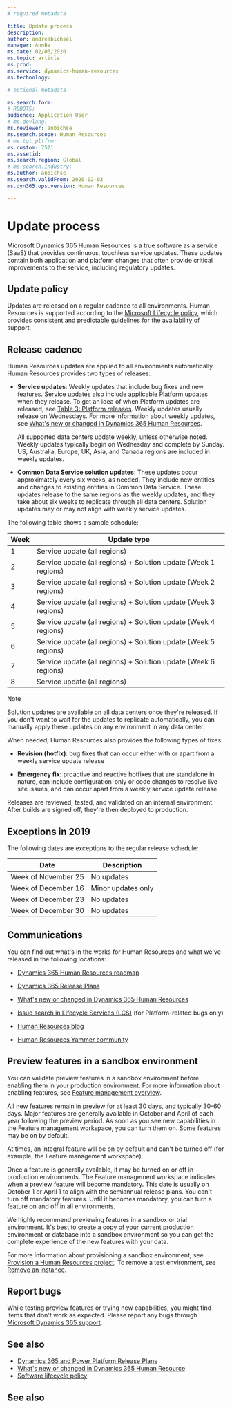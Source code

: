 ```yaml
---
# required metadata

title: Update process
description: 
author: andreabichsel
manager: AnnBe
ms.date: 02/03/2020
ms.topic: article
ms.prod: 
ms.service: dynamics-human-resources
ms.technology: 

# optional metadata

ms.search.form: 
# ROBOTS: 
audience: Application User
# ms.devlang: 
ms.reviewer: anbichse
ms.search.scope: Human Resources
# ms.tgt_pltfrm: 
ms.custom: 7521
ms.assetid: 
ms.search.region: Global
# ms.search.industry: 
ms.author: anbichse
ms.search.validFrom: 2020-02-03
ms.dyn365.ops.version: Human Resources

---
```


# Update process

Microsoft Dynamics 365 Human Resources is a true software as a service (SaaS) that provides continuous, touchless service updates. These updates contain both application and platform changes that often provide critical improvements to the service, including regulatory updates.

## Update policy

Updates are released on a regular cadence to all environments. Human Resources is supported according to the [Microsoft Lifecycle policy](https://support.microsoft.com/en-us/hub/4095338/microsoft-lifecycle-policy), which provides consistent and predictable guidelines for the availability of support.

## Release cadence

Human Resources updates are applied to all environments automatically. Human Resources provides two types of releases:

- **Service updates**: Weekly updates that include bug fixes and new features. Service updates also include applicable Platform updates when they release. To get an idea of when Platform updates are released, see [Table 3: Platform releases](https://docs.microsoft.com/dynamics365/fin-ops-core/dev-itpro/migration-upgrade/versions-update-policy#table-3-platform-releases). Weekly updates usually release on Wednesdays. For more information about weekly updates, see [What's new or changed in Dynamics 365 Human Resources](https://docs.microsoft.com/dynamics365/talent/whats-new).

    All supported data centers update weekly, unless otherwise noted. Weekly updates typically begin on Wednesday and complete by Sunday. US, Australia, Europe, UK, Asia, and Canada regions are included in weekly updates. 

- **Common Data Service solution updates**: These updates occur approximately every six weeks, as needed. They include new entities and changes to existing entities in Common Data Service. These updates release to the same regions as the weekly updates, and they take about six weeks to replicate through all data centers. Solution updates may or may not align with weekly service updates.

The following table shows a sample schedule:

| Week | Update type |
| --- | --- |
| 1 | Service update (all regions) |
| 2 | Service update (all regions) + Solution update (Week 1 regions) |
| 3 | Service update (all regions) + Solution update (Week 2 regions) |
| 4 | Service update (all regions) + Solution update (Week 3 regions) |
| 5 | Service update (all regions) + Solution update (Week 4 regions) |
| 6 | Service update (all regions) + Solution update (Week 5 regions) |
| 7 | Service update (all regions) + Solution update (Week 6 regions) |
| 8 | Service update (all regions) |

> [!NOTE]
> Solution updates are available on all data centers once they're released. If you don't want to wait for the updates to replicate automatically, you can manually apply these updates on any environment in any data center.

When needed, Human Resources also provides the following types of fixes:

- **Revision (hotfix)**: bug fixes that can occur either with or apart from a weekly service update release

- **Emergency fix**: proactive and reactive hotfixes that are standalone in nature, can include configuration-only or code changes to resolve live site issues, and can occur apart from a weekly service update release

Releases are reviewed, tested, and validated on an internal environment. After builds are signed off, they're then deployed to production.

## Exceptions in 2019

The following dates are exceptions to the regular release schedule:

| Date | Description |
| --- | --- |
| Week of November 25 | No updates |
| Week of December 16 | Minor updates only |
| Week of December 23 | No updates |
| Week of December 30 | No updates |

## Communications

You can find out what's in the works for Human Resources and what we've released in the following locations:

- [Dynamics 365 Human Resources roadmap](https://dynamics.microsoft.com/roadmap/talent/)

- [Dynamics 365 Release Plans](https://docs.microsoft.com/dynamics365/release-plans/)

- [What's new or changed in Dynamics 365 Human Resources](hr-admin-whats-new.md)

- [Issue search in Lifecycle Services (LCS)](https://docs.microsoft.com/dynamics365/fin-ops-core/dev-itpro/lifecycle-services/issue-search-lcs) (for Platform-related bugs only)

- [Human Resources blog](https://community.dynamics.com/365/talent/b/dynamics365fortalent)

- [Human Resources Yammer community](https://www.yammer.com/dynamicsaxfeedbackprograms/#/threads/inGroup?type=in_group&feedId=10542230)

## Preview features in a sandbox environment

You can validate preview features in a sandbox environment before enabling them in your production environment. For more information about enabling features, see [Feature management overview](https://docs.microsoft.com/dynamics365/fin-ops-core/fin-ops/get-started/feature-management/feature-management-overview).

All new features remain in preview for at least 30 days, and typically 30-60 days. Major features are generally available in October and April of each year following the preview period. As soon as you see new capabilities in the Feature management workspace, you can turn them on. Some features may be on by default.

At times, an integral feature will be on by default and can't be turned off (for example, the Feature management workspace).

Once a feature is generally available, it may be turned on or off in production environments. The Feature management workspace indicates when a preview feature will become mandatory. This date is usually on October 1 or April 1 to align with the semiannual release plans. You can't turn off mandatory features. Until it becomes mandatory, you can turn a feature on and off in all environments.

We highly recommend previewing features in a sandbox or trial environment. It's best to create a copy of your current production environment or database into a sandbox environment so you can get the complete experience of the new features with your data.

For more information about provisioning a sandbox environment, see [Provision a Human Resources project](hr-admin-setup-provision.md). To remove a test environment, see [Remove an instance](hr-admin-setup-remove-instance.md#remove-a-test-drive-environment). 

## Report bugs

While testing preview features or trying new capabilities, you might find items that don't work as expected. Please report any bugs through [Microsoft Dynamics 365 support](https://dynamics.microsoft.com/support/).

## See also

- [Dynamics 365 and Power Platform Release Plans](https://docs.microsoft.com/dynamics365/release-plans)
- [What's new or changed in Dynamics 365 Human Resource](https://docs.microsoft.com/dynamics365/talent/whats-new)
- [Software lifecycle policy](https://docs.microsoft.com/dynamics365/fin-ops-core/dev-itpro/migration-upgrade/versions-update-policy)

## See also